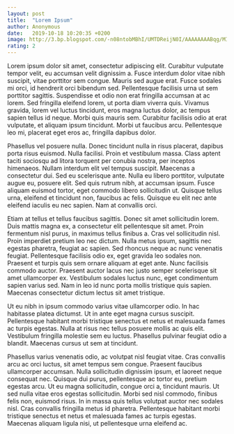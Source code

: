 ```yaml
---
layout: post
title:  "Lorem Ipsum"
author: Anonymous
date:   2019-10-18 10:20:35 +0200
image: http://3.bp.blogspot.com/-n08ntobMBhI/UMTDReijN0I/AAAAAAAABqg/MIUudl42aSQ/s1600/black+and+white+scenic+landscape+wallpaper+hd+%2813%29.jpg
rating: 2
---
```


Lorem ipsum dolor sit amet, consectetur adipiscing elit. Curabitur vulputate tempor velit, eu accumsan velit dignissim a. Fusce interdum dolor vitae nibh suscipit, vitae porttitor sem congue. Mauris sed augue erat. Fusce sodales mi orci, id hendrerit orci bibendum sed. Pellentesque facilisis urna ut sem porttitor sagittis. Suspendisse et odio non erat fringilla accumsan at ac lorem. Sed fringilla eleifend lorem, ut porta diam viverra quis. Vivamus gravida, lorem vel luctus tincidunt, eros magna luctus dolor, ac tempus sapien tellus id neque. Morbi quis mauris sem. Curabitur facilisis odio at erat vulputate, et aliquam ipsum tincidunt. Morbi ut faucibus arcu. Pellentesque leo mi, placerat eget eros ac, fringilla dapibus dolor.

Phasellus vel posuere nulla. Donec tincidunt nulla in risus placerat, dapibus porta risus euismod. Nulla facilisi. Proin et vestibulum massa. Class aptent taciti sociosqu ad litora torquent per conubia nostra, per inceptos himenaeos. Nullam interdum elit vel tempus suscipit. Maecenas a consectetur dui. Sed eu scelerisque ante. Nulla eu libero porttitor, vulputate augue eu, posuere elit. Sed quis rutrum nibh, at accumsan ipsum. Fusce aliquam euismod tortor, eget commodo libero sollicitudin ut. Quisque tellus urna, eleifend et tincidunt non, faucibus ac felis. Quisque eu elit nec ante eleifend iaculis eu nec sapien. Nam at convallis orci.

Etiam at tellus et tellus faucibus sagittis. Donec sit amet sollicitudin lorem. Duis mattis magna ex, a consectetur elit pellentesque sit amet. Proin fermentum nisl purus, in maximus tellus finibus a. Cras vel sollicitudin nisl. Proin imperdiet pretium leo nec dictum. Nulla metus ipsum, sagittis nec egestas pharetra, feugiat ac sapien. Sed rhoncus neque ac nunc venenatis feugiat. Pellentesque facilisis odio ex, eget gravida leo sodales non. Praesent et turpis quis sem ornare aliquam at eget ante. Nunc facilisis commodo auctor. Praesent auctor lacus nec justo semper scelerisque sit amet ullamcorper ex. Vestibulum sodales luctus nunc, eget condimentum sapien varius sed. Nam in leo id nunc porta mollis tristique quis sapien. Maecenas consectetur dictum lectus sit amet tristique.

Ut eu nibh in ipsum commodo varius vitae ullamcorper odio. In hac habitasse platea dictumst. Ut in ante eget magna cursus suscipit. Pellentesque habitant morbi tristique senectus et netus et malesuada fames ac turpis egestas. Nulla at risus nec tellus posuere mollis ac quis elit. Vestibulum fringilla molestie sem eu luctus. Phasellus pulvinar feugiat odio a blandit. Maecenas cursus ut sem at tincidunt.

Phasellus varius venenatis odio, ac volutpat nisl feugiat vitae. Cras convallis arcu ac orci luctus, sit amet tempus sem congue. Praesent faucibus ullamcorper accumsan. Nulla sollicitudin dignissim ipsum, et laoreet neque consequat nec. Quisque dui purus, pellentesque ac tortor eu, pretium egestas arcu. Ut eu magna sollicitudin, congue orci a, tincidunt mauris. Ut sed nulla vitae eros egestas sollicitudin. Morbi sed nisl commodo, finibus felis non, euismod risus. In in massa quis tellus volutpat auctor nec sodales nisl. Cras convallis fringilla metus id pharetra. Pellentesque habitant morbi tristique senectus et netus et malesuada fames ac turpis egestas. Maecenas aliquam ligula nisi, ut pellentesque urna eleifend ac.
